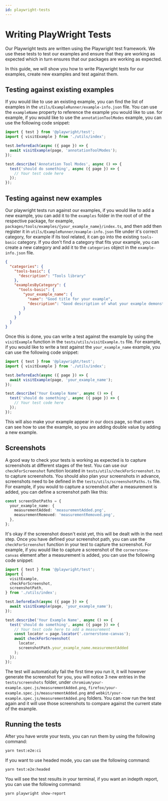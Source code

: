 ```yaml
---
id: playwright-tests
---
```


# Writing PlayWright Tests

Our Playwright tests are written using the Playwright test framework. We use these tests to test our examples and ensure that they are working as expected which in turn ensures that our packages are working as expected.

In this guide, we will show you how to write Playwright tests for our examples, create new examples and test against them.

## Testing against existing examples

If you would like to use an existing example, you can find the list of examples in the `utils/ExampleRunner/example-info.json` file. You can use the `exampleName` property to reference the example you would like to use. for example, if you would like to use the `annotationToolModes` example, you can use the following code snippet:

```ts
import { test } from '@playwright/test';
import { visitExample } from './utils/index';

test.beforeEach(async ({ page }) => {
  await visitExample(page, 'annotationToolModes');
});

test.describe('Annotation Tool Modes', async () => {
  test('should do something', async ({ page }) => {
    // Your test code here
  });
});
```

## Testing against new examples

Our playwright tests run against our examples, if you would like to add a new example, you can add it to the `examples` folder in the root of of the respective package, for example, `packages/tools/examples/{your_example_name}/index.ts`, and then add then register it in `utils/ExampleRunner/example-info.json` file under it's correct category, for example if its tool related, it can go into the existing `tools-basic` category. If you don't find a category that fits your example, you can create a new category and add it to the `categories` object in the `example-info.json` file.

```json
{
  "categories": {
    "tools-basic": {
      "description": "Tools library"
    },
    "examplesByCategory": {
      "tools-basic": {
        "your_example_name": {
          "name": "Good title for your example",
          "description": "Good description of what your example demonstrates"
        }
      }
    }
  }
}
```

Once this is done, you can write a test against the example by using the `visitExample` function in the `tests/utils/visitExample.ts` file. For example, if you would like to write a test against the `your_example_name` example, you can use the following code snippet:

```ts
import { test } from '@playwright/test';
import { visitExample } from './utils/index';

test.beforeEach(async ({ page }) => {
  await visitExample(page, 'your_example_name');
});

test.describe('Your Example Name', async () => {
  test('should do something', async ({ page }) => {
    // Your test code here
  });
});
```

This will also make your example appear in our docs page, so that users can see how to use the example, so you are adding double value by adding a new example.

## Screenshots

A good way to check your tests is working as expected is to capture screenshots at different stages of the test. You can use our `checkForScreenshot` function located in `tests/utils/checkForScreenshot.ts` to capture screenshots. You should also plan your screenshots in advance, screenshots need to be defined in the `tests/utils/screenshotPaths.ts` file. For example, if you would to capture a screenshot after a measurement is added, you can define a screenshot path like this:

```ts
const screenShotPaths = {
  your_example_name: {
    measurementAdded: 'measurementAdded.png',
    measurementRemoved: 'measurementRemoved.png',
  },
};
```

It's okay if the screenshot doesn't exist yet, this will be dealt with in the next step. Once you have defined your screenshot path, you can use the `checkForScreenshot` function in your test to capture the screenshot. For example, if you would like to capture a screenshot of the `cornerstone-canvas` element after a measurement is added, you can use the following code snippet:

```ts
import { test } from '@playwright/test';
import {
  visitExample,
  checkForScreenshot,
  screenshotPath,
} from './utils/index';

test.beforeEach(async ({ page }) => {
  await visitExample(page, 'your_example_name');
});

test.describe('Your Example Name', async () => {
  test('should do something', async ({ page }) => {
    // Your test code here to add a measurement
    const locator = page.locator('.cornerstone-canvas');
    await checkForScreenshot(
      locator,
      screenshotPath.your_example_name.measurementAdded
    );
  });
});
```

The test will automatically fail the first time you run it, it will however generate the screenshot for you, you will notice 3 new entries in the `tests/screenshots` folder, under `chromium/your-example.spec.js/measurementAdded.png`, `firefox/your-example.spec.js/measurementAdded.png` and `webkit/your-example.spec.js/measurementAdded.png` folders. You can now run the test again and it will use those screenshots to compare against the current state of the example.

## Running the tests

After you have wrote your tests, you can run them by using the following command:

```bash
yarn test:e2e:ci
```

If you want to use headed mode, you can use the following command:

```bash
yarn test:e2e:headed
```

You will see the test results in your terminal, if you want an indepth report, you can use the following command:

```bash
yarn playwright show-report
```
